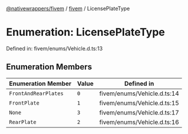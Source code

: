 [@nativewrappers/fivem](../../README.md) / [fivem](../README.md) / LicensePlateType

# Enumeration: LicensePlateType

Defined in: fivem/enums/Vehicle.d.ts:13

## Enumeration Members

| Enumeration Member | Value | Defined in |
| ------ | ------ | ------ |
| <a id="frontandrearplates"></a> `FrontAndRearPlates` | `0` | fivem/enums/Vehicle.d.ts:14 |
| <a id="frontplate"></a> `FrontPlate` | `1` | fivem/enums/Vehicle.d.ts:15 |
| <a id="none"></a> `None` | `3` | fivem/enums/Vehicle.d.ts:17 |
| <a id="rearplate"></a> `RearPlate` | `2` | fivem/enums/Vehicle.d.ts:16 |
